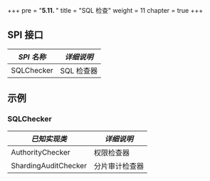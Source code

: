 +++
pre = "<b>5.11. </b>"
title = "SQL 检查"
weight = 11
chapter = true
+++

## SPI 接口

| *SPI 名称*        | *详细说明* |
| ---------------- | --------- |
| SQLChecker       | SQL 检查器  |

## 示例
### SQLChecker

| *已知实现类*           | *详细说明*   |
| -------------------- | ----------- |
| AuthorityChecker     | 权限检查器    |
| ShardingAuditChecker | 分片审计检查器 |
